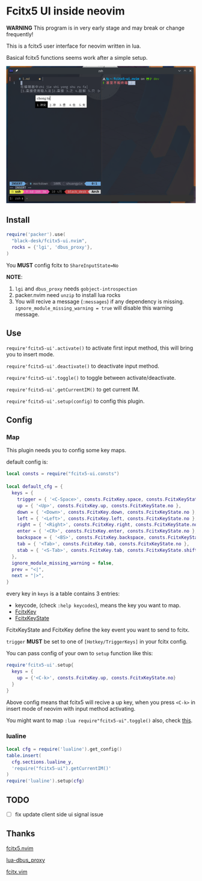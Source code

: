 # Fcitx5 UI inside neovim

**WARNING** This program is in very early stage and may break or change
frequently!

This is a fcitx5 user interface for neovim written in lua.

Basical fcitx5 functions seems work after a simple setup.

![demo](./assets/screenshot.png)

## Install

```lua
require('packer').use(
  "black-desk/fcitx5-ui.nvim",
  rocks = {'lgi', 'dbus_proxy'},
)
```

You **MUST** config fcitx to `ShareInputState=No`

**NOTE**:

1. `lgi` and `dbus_proxy` needs `gobject-introspection`
2. packer.nvim need `unzip` to install lua rocks
3. You will recive a message (`:messages`) if any dependency is missing.
   `ignore_module_missing_warning = true` will disable this warning message.

## Use

`require'fcitx5-ui'.activate()` to activate first input method, this will bring
you to insert mode.

`require'fcitx5-ui'.deactivate()` to deactivate input method.

`require'fcitx5-ui'.toggle()` to toggle between activate/deactivate.

`require'fcitx5-ui'.getCurrentIM()` to get current IM.

`require'fcitx5-ui'.setup(config)` to config this plugin.

## Config

### Map

This plugin needs you to config some key maps.

default config is:

```lua
local consts = require("fcitx5-ui.consts")

local default_cfg = {
  keys = {
    trigger = { '<C-Space>', consts.FcitxKey.space, consts.FcitxKeyState.ctrl },
    up = { '<Up>', consts.FcitxKey.up, consts.FcitxKeyState.no },
    down = { '<Down>', consts.FcitxKey.down, consts.FcitxKeyState.no },
    left = { '<Left>', consts.FcitxKey.left, consts.FcitxKeyState.no },
    right = { '<Right>', consts.FcitxKey.right, consts.FcitxKeyState.no },
    enter = { '<CR>', consts.FcitxKey.enter, consts.FcitxKeyState.no },
    backspace = { '<BS>', consts.FcitxKey.backspace, consts.FcitxKeyState.no },
    tab = { '<Tab>', consts.FcitxKey.tab, consts.FcitxKeyState.no },
    stab = { '<S-Tab>', consts.FcitxKey.tab, consts.FcitxKeyState.shift },
  },
  ignore_module_missing_warning = false,
  prev = "<|",
  next = "|>",
}
```

every key in `keys` is a table contains 3 entries:

  - keycode, (check `:help keycodes`), means the key you want to map.
  - [FcitxKey][link1]
  - [FcitxKeyState][link2]

FcitxKeyState and FcitxKey define the key event you want to send to fcitx.

`trigger` **MUST** be set to one of `[Hotkey/TriggerKeys]` in your fcitx config.

You can pass config of your own to `setup` function like this:

```lua
require'fcitx5-ui'.setup{
  keys = {
    up = {'<C-k>', consts.FcitxKey.up, consts.FcitxKeyState.no}
  }
}
```

Above config means that fcitx5 will recive a up key, when you press `<C-k>` in
insert mode of neovim with input method activating.

You might want to map `:lua require"fcitx5-ui".toggle()` also, check
[this][link5].

### lualine

```lua
local cfg = require('lualine').get_config()
table.insert(
  cfg.sections.lualine_y,
  'require("fcitx5-ui").getCurrentIM()'
)
require('lualine').setup(cfg)
```

## TODO

- [ ] fix update client side ui signal issue

## Thanks

[fcitx5.nvim][link3]

[lua-dbus_proxy][link4]

[fcitx.vim][link6]

[link1]: https://github.com/fcitx/fcitx5/blob/master/src/lib/fcitx-utils/keysymgen.h
[link2]: https://github.com/fcitx/fcitx5/blob/master/src/lib/fcitx-utils/keysym.h
[link3]: https://github.com/tonyfettes/fcitx5.nvim
[link4]: https://github.com/stefano-m/lua-dbus_proxy
[link5]: https://github.com/black-desk/dotfiles/blob/e0af17d86b7719bac6d3c936b9ebdf4ffc3c22af/private_dot_config/nvim/lua/plugins-d/_fcitx.lua#L6-L28
[link6]: https://github.com/lilydjwg/fcitx.vim
